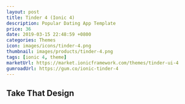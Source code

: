 ```yaml
---
layout: post
title: Tinder 4 (Ionic 4)
description: Popular Dating App Template
price: 36
date: 2019-03-15 22:48:59 +0800
categories: Themes
icon: images/icons/tinder-4.png
thumbnail: images/products/tinder-4.png
tags: [ionic 4, theme]
marketUrl: https://market.ionicframework.com/themes/tinder-ui-4
gumroadUrl: https://gum.co/ionic-tinder-4
---
```


## Take That Design
